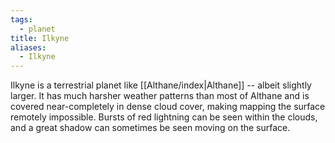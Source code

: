 ```yaml
---
tags:
  - planet
title: Ilkyne
aliases:
  - Ilkyne
---
```


Ilkyne is a terrestrial planet like [[Althane/index|Althane]] -- albeit slightly larger. It has much harsher weather patterns than most of Althane and is covered near-completely in dense cloud cover, making mapping the surface remotely impossible. Bursts of red lightning can be seen within the clouds, and a great shadow can sometimes be seen moving on the surface.